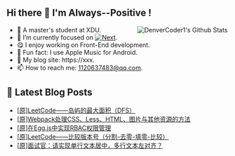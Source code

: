 ## Hi there 👋 I'm Always--Positive !
<div>
  <img alt="DenverCoder1's Github Stats" src="https://denvercoder1-github-readme-stats.vercel.app/api?username=qq1120637483&show_icons=true&count_private=true&theme=react&hide_border=true&hide_title=true&bg_color=1F222E&title_color=F85D7F&icon_color=F8D866" align= "right" />

- 🎒 A master's student at XDU. 
- 🔬 I’m currently focused on [![Next](https://img.shields.io/badge/-Next-brightgreen)](https://). 
- 😋 I enjoy working on Front-End development.
- 🎵 Fun fact: I use Apple Music for Android.
- 📝 My blog site: https://xxx.
- 📫 How to reach me:  1120637483@qq.com.
</div>  


## 📕 Latest Blog Posts

<!-- BLOG-POST-LIST:START -->
- [[原]LeetCode——岛屿的最大面积（DFS）](https://blog.csdn.net/sinat_41696687/article/details/121414088)
- [[原]Webpack处理CSS、Less、HTML、图片与其他资源的方法](https://blog.csdn.net/sinat_41696687/article/details/121392826)
- [[原]在Egg.js中实现RBAC权限管理](https://blog.csdn.net/sinat_41696687/article/details/121369875)
- [[原]LeetCode——比较版本号（分割-去零-填零-比较）](https://blog.csdn.net/sinat_41696687/article/details/121347800)
- [[原]面试官：请实现单行文本居中，多行文本左对齐？](https://blog.csdn.net/sinat_41696687/article/details/121327177)
<!-- BLOG-POST-LIST:END -->









